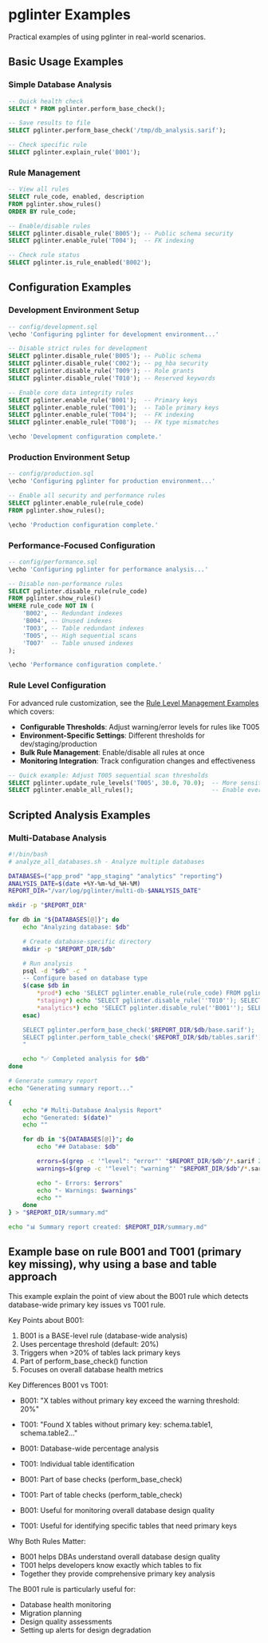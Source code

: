 # pglinter Examples

Practical examples of using pglinter in real-world scenarios.

## Basic Usage Examples

### Simple Database Analysis

```sql
-- Quick health check
SELECT * FROM pglinter.perform_base_check();

-- Save results to file
SELECT pglinter.perform_base_check('/tmp/db_analysis.sarif');

-- Check specific rule
SELECT pglinter.explain_rule('B001');
```

### Rule Management

```sql
-- View all rules
SELECT rule_code, enabled, description
FROM pglinter.show_rules()
ORDER BY rule_code;

-- Enable/disable rules
SELECT pglinter.disable_rule('B005'); -- Public schema security
SELECT pglinter.enable_rule('T004');  -- FK indexing

-- Check rule status
SELECT pglinter.is_rule_enabled('B002');
```

## Configuration Examples

### Development Environment Setup

```sql
-- config/development.sql
\echo 'Configuring pglinter for development environment...'

-- Disable strict rules for development
SELECT pglinter.disable_rule('B005'); -- Public schema
SELECT pglinter.disable_rule('C002'); -- pg_hba security
SELECT pglinter.disable_rule('T009'); -- Role grants
SELECT pglinter.disable_rule('T010'); -- Reserved keywords

-- Enable core data integrity rules
SELECT pglinter.enable_rule('B001');  -- Primary keys
SELECT pglinter.enable_rule('T001');  -- Table primary keys
SELECT pglinter.enable_rule('T004');  -- FK indexing
SELECT pglinter.enable_rule('T008');  -- FK type mismatches

\echo 'Development configuration complete.'
```

### Production Environment Setup

```sql
-- config/production.sql
\echo 'Configuring pglinter for production environment...'

-- Enable all security and performance rules
SELECT pglinter.enable_rule(rule_code)
FROM pglinter.show_rules();

\echo 'Production configuration complete.'
```

### Performance-Focused Configuration

```sql
-- config/performance.sql
\echo 'Configuring pglinter for performance analysis...'

-- Disable non-performance rules
SELECT pglinter.disable_rule(rule_code)
FROM pglinter.show_rules()
WHERE rule_code NOT IN (
    'B002', -- Redundant indexes
    'B004', -- Unused indexes
    'T003', -- Table redundant indexes
    'T005', -- High sequential scans
    'T007'  -- Table unused indexes
);

\echo 'Performance configuration complete.'
```

### Rule Level Configuration

For advanced rule customization, see the [Rule Level Management Examples](rule_level_management.md) which covers:

- **Configurable Thresholds**: Adjust warning/error levels for rules like T005
- **Environment-Specific Settings**: Different thresholds for dev/staging/production
- **Bulk Rule Management**: Enable/disable all rules at once
- **Monitoring Integration**: Track configuration changes and effectiveness

```sql
-- Quick example: Adjust T005 sequential scan thresholds
SELECT pglinter.update_rule_levels('T005', 30.0, 70.0);  -- More sensitive
SELECT pglinter.enable_all_rules();                      -- Enable everything
```

## Scripted Analysis Examples

### Multi-Database Analysis

```bash
#!/bin/bash
# analyze_all_databases.sh - Analyze multiple databases

DATABASES=("app_prod" "app_staging" "analytics" "reporting")
ANALYSIS_DATE=$(date +%Y-%m-%d_%H-%M)
REPORT_DIR="/var/log/pglinter/multi-db-$ANALYSIS_DATE"

mkdir -p "$REPORT_DIR"

for db in "${DATABASES[@]}"; do
    echo "Analyzing database: $db"

    # Create database-specific directory
    mkdir -p "$REPORT_DIR/$db"

    # Run analysis
    psql -d "$db" -c "
    -- Configure based on database type
    $(case $db in
        *prod*) echo 'SELECT pglinter.enable_rule(rule_code) FROM pglinter.show_rules();' ;;
        *staging*) echo 'SELECT pglinter.disable_rule(''T010''); SELECT pglinter.disable_rule(''C002'');' ;;
        *analytics*) echo 'SELECT pglinter.disable_rule(''B001''); SELECT pglinter.disable_rule(''T001'');' ;;
    esac)

    SELECT pglinter.perform_base_check('$REPORT_DIR/$db/base.sarif');
    SELECT pglinter.perform_table_check('$REPORT_DIR/$db/tables.sarif');
    "

    echo "✅ Completed analysis for $db"
done

# Generate summary report
echo "Generating summary report..."

{
    echo "# Multi-Database Analysis Report"
    echo "Generated: $(date)"
    echo ""

    for db in "${DATABASES[@]}"; do
        echo "## Database: $db"

        errors=$(grep -c '"level": "error"' "$REPORT_DIR/$db"/*.sarif 2>/dev/null || echo "0")
        warnings=$(grep -c '"level": "warning"' "$REPORT_DIR/$db"/*.sarif 2>/dev/null || echo "0")

        echo "- Errors: $errors"
        echo "- Warnings: $warnings"
        echo ""
    done
} > "$REPORT_DIR/summary.md"

echo "📊 Summary report created: $REPORT_DIR/summary.md"
```

## Example base on rule B001 and T001 (primary key missing), why using a base and table approach

This example explain the point of view about the B001 rule which detects database-wide primary key issues vs T001 rule.

Key Points about B001:

1. B001 is a BASE-level rule (database-wide analysis)
2. Uses percentage threshold (default: 20%)
3. Triggers when >20% of tables lack primary keys
4. Part of perform_base_check() function
5. Focuses on overall database health metrics

Key Differences B001 vs T001:

- B001: "X tables without primary key exceed the warning threshold: 20%"
- T001: "Found X tables without primary key: schema.table1, schema.table2..."

- B001: Database-wide percentage analysis
- T001: Individual table identification

- B001: Part of base checks (perform_base_check)
- T001: Part of table checks (perform_table_check)

- B001: Useful for monitoring overall database design quality
- T001: Useful for identifying specific tables that need primary keys

Why Both Rules Matter:

- B001 helps DBAs understand overall database design quality
- T001 helps developers know exactly which tables to fix
- Together they provide comprehensive primary key analysis

The B001 rule is particularly useful for:

- Database health monitoring
- Migration planning
- Design quality assessments
- Setting up alerts for design degradation
